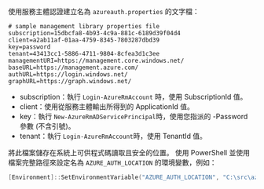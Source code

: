 使用服務主體認證建立名為 `azureauth.properties` 的文字檔：

```plaintext
# sample management library properties file
subscription=15dbcfa8-4b93-4c9a-881c-6189d39f04d4
client=a2ab11af-01aa-4759-8345-7803287dbd39
key=password
tenant=43413cc1-5886-4711-9804-8cfea3d1c3ee
managementURI=https://management.core.windows.net/
baseURL=https://management.azure.com/
authURL=https://login.windows.net/
graphURL=https://graph.windows.net/
```

- subscription：執行 `Login-AzureRmAccount` 時，使用 SubscriptionId 值。
- client：使用從服務主體輸出所得到的 ApplicationId 值。
- key：執行 `New-AzureRmADServicePrincipal`時，使用您指派的 -Password 參數 (不含引號)。
- tenant：執行 `Login-AzureRmAccount`時，使用 TenantId 值。

將此檔案儲存在系統上可供程式碼讀取且安全的位置。 使用 PowerShell 並使用檔案完整路徑來設定名為 `AZURE_AUTH_LOCATION` 的環境變數，例如：

```powershell
[Environment]::SetEnvironmentVariable("AZURE_AUTH_LOCATION", "C:\src\azureauth.properties", "User")
```
